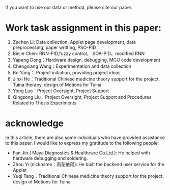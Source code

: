 If you want to use our data or method, please cite our paper.

# Work task assignment in this paper:

1. Zechen Li: Data collection, Applet page development, data preprocessing, paper writting, PSO-PID
2. Binjie Chen: RNN-PID,fuzzy control， SOA-PID，modified RNN
3. Yapeng Dong：Hardware design, debugging, MCU code development
4. Chengxiang Wang：Experimentation and data collection
5. Bo Yang： Project initiation, providing project ideas
6. Jinxi He：Traditional Chinese medicine theory support for the project, Tuina therapy, design of Motions for Tuina
7. Yong Luo：Project Oversight, Project Support
8. Qingsong Liu：Project Oversight, Project Support and Procedures Related to Thesis Experiments


# acknowledge

In this article, there are also some individuals who have provided assistance to this paper. I would like to express my gratitude to the following people:

- Fan Jin ( Maya Diagnostics & Healthcare Co.Ltd.): He helped with hardware debugging and soldering.
- Zhou Yi (nickname：雨花依雨): He built the backend user service for the Applet
- Yuqi Tang：Traditional Chinese medicine theory support for the project, design of Motions for Tuina

